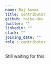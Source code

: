 ```yaml
---
name: Raj kumar
title: Contributor
github: rajku-dev
twitter: ""
linkedin: ""
slack: ""
joining_date: ""
role : contributor
---
```


Still waiting for this

